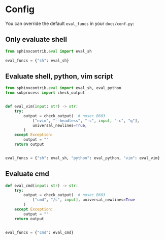 # Config

You can override the default `eval_funcs` in your `docs/conf.py`:

## Only evaluate shell

```python
from sphinxcontrib.eval import eval_sh

eval_funcs = {"sh": eval_sh}
```

## Evaluate shell, python, vim script

```python
from sphinxcontrib.eval import eval_sh, eval_python
from subprocess import check_output


def eval_vim(input: str) -> str:
    try:
        output = check_output(  # nosec B603
            ["nvim", "--headless", "-c", input, "-c", "q"],
            universal_newlines=True,
        )
    except Exception:
        output = ""
    return output


eval_funcs = {"sh": eval_sh, "python": eval_python, "vim": eval_vim}
```

## Evaluate cmd

```python
def eval_cmd(input: str) -> str:
    try:
        output = check_output(  # nosec B603
            ["cmd", "/c", input], universal_newlines=True
        )
    except Exception:
        output = ""
    return output


eval_funcs = {"cmd": eval_cmd}
```
